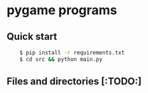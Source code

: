 # pygame programs
## Quick start

```cmd
	$ pip install -r requirements.txt
	$ cd src && python main.py
```

## Files and directories [:TODO:]
